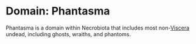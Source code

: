 # Domain: Phantasma

<meta property="og:description" content="Phantasma is a domain within Necrobiota that includes most non-Viscera undead.">

Phantasma is a domain within Necrobiota that includes most non-[Viscera](../viscera/introduction.md) undead, including ghosts, wraiths, and phantoms.